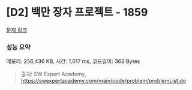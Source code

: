 # [D2] 백만 장자 프로젝트 - 1859 

[문제 링크](https://swexpertacademy.com/main/code/problem/problemDetail.do?contestProbId=AV5LrsUaDxcDFAXc) 

### 성능 요약

메모리: 256,436 KB, 시간: 1,017 ms, 코드길이: 362 Bytes



> 출처: SW Expert Academy, https://swexpertacademy.com/main/code/problem/problemList.do
